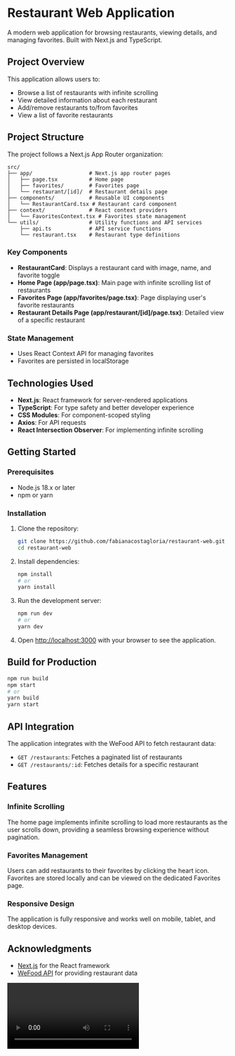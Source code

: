 # Restaurant Web Application

A modern web application for browsing restaurants, viewing details, and managing favorites. Built with Next.js and TypeScript.

## Project Overview

This application allows users to:
- Browse a list of restaurants with infinite scrolling
- View detailed information about each restaurant
- Add/remove restaurants to/from favorites
- View a list of favorite restaurants

## Project Structure

The project follows a Next.js App Router organization:

```
src/
├── app/                  # Next.js app router pages
│   ├── page.tsx          # Home page
│   ├── favorites/        # Favorites page
│   └── restaurant/[id]/  # Restaurant details page
├── components/           # Reusable UI components
│   └── RestaurantCard.tsx # Restaurant card component
├── context/              # React context providers
│   └── FavoritesContext.tsx # Favorites state management
└── utils/                # Utility functions and API services
    ├── api.ts            # API service functions
    └── restaurant.tsx    # Restaurant type definitions
```

### Key Components

- **RestaurantCard**: Displays a restaurant card with image, name, and favorite toggle
- **Home Page (app/page.tsx)**: Main page with infinite scrolling list of restaurants
- **Favorites Page (app/favorites/page.tsx)**: Page displaying user's favorite restaurants
- **Restaurant Details Page (app/restaurant/[id]/page.tsx)**: Detailed view of a specific restaurant

### State Management

- Uses React Context API for managing favorites
- Favorites are persisted in localStorage

## Technologies Used

- **Next.js**: React framework for server-rendered applications
- **TypeScript**: For type safety and better developer experience
- **CSS Modules**: For component-scoped styling
- **Axios**: For API requests
- **React Intersection Observer**: For implementing infinite scrolling

## Getting Started

### Prerequisites

- Node.js 18.x or later
- npm or yarn

### Installation

1. Clone the repository:
   ```bash
   git clone https://github.com/fabianacostagloria/restaurant-web.git
   cd restaurant-web
   ```

2. Install dependencies:
   ```bash
   npm install
   # or
   yarn install
   ```

3. Run the development server:
   ```bash
   npm run dev
   # or
   yarn dev
   ```

4. Open [http://localhost:3000](http://localhost:3000) with your browser to see the application.

## Build for Production

```bash
npm run build
npm start
# or
yarn build
yarn start
```

## API Integration

The application integrates with the WeFood API to fetch restaurant data:
- `GET /restaurants`: Fetches a paginated list of restaurants
- `GET /restaurants/:id`: Fetches details for a specific restaurant

## Features

### Infinite Scrolling
The home page implements infinite scrolling to load more restaurants as the user scrolls down, providing a seamless browsing experience without pagination.

### Favorites Management
Users can add restaurants to their favorites by clicking the heart icon. Favorites are stored locally and can be viewed on the dedicated Favorites page.

### Responsive Design
The application is fully responsive and works well on mobile, tablet, and desktop devices.

## Acknowledgments

- [Next.js](https://nextjs.org/) for the React framework
- [WeFood API](https://api.wefood.dev) for providing restaurant data

![Vídeo](https://github.com/fabianacostagloria/restaurant-web/raw/main/video.mp4)



